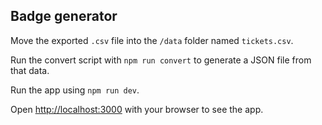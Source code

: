 ## Badge generator

Move the exported `.csv` file into the `/data` folder named `tickets.csv`.

Run the convert script with `npm run convert` to generate a JSON file from that data.

Run the app using `npm run dev`.

Open [http://localhost:3000](http://localhost:3000) with your browser to see the app.